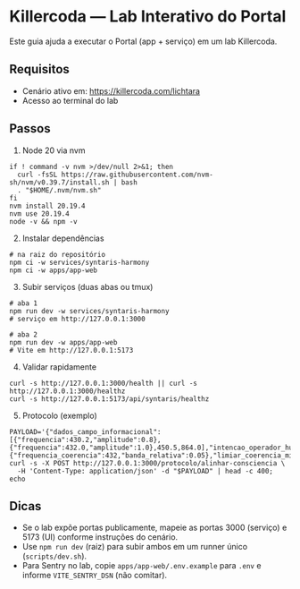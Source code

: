 # Killercoda — Lab Interativo do Portal

Este guia ajuda a executar o Portal (app + serviço) em um lab Killercoda.

## Requisitos
- Cenário ativo em: https://killercoda.com/lichtara
- Acesso ao terminal do lab

## Passos

1) Node 20 via nvm

```
if ! command -v nvm >/dev/null 2>&1; then
  curl -fsSL https://raw.githubusercontent.com/nvm-sh/nvm/v0.39.7/install.sh | bash
  . "$HOME/.nvm/nvm.sh"
fi
nvm install 20.19.4
nvm use 20.19.4
node -v && npm -v
```

2) Instalar dependências

```
# na raiz do repositório
npm ci -w services/syntaris-harmony
npm ci -w apps/app-web
```

3) Subir serviços (duas abas ou tmux)

```
# aba 1
npm run dev -w services/syntaris-harmony
# serviço em http://127.0.0.1:3000
```

```
# aba 2
npm run dev -w apps/app-web
# Vite em http://127.0.0.1:5173
```

4) Validar rapidamente

```
curl -s http://127.0.0.1:3000/health || curl -s http://127.0.0.1:3000/healthz
curl -s http://127.0.0.1:5173/api/syntaris/healthz
```

5) Protocolo (exemplo)

```
PAYLOAD='{"dados_campo_informacional":[{"frequencia":430.2,"amplitude":0.8},{"frequencia":432.0,"amplitude":1.0},450.5,864.0],"intencao_operador_humano":{"frequencia_coerencia":432,"banda_relativa":0.05},"limiar_coerencia_minimo":0.6}'
curl -s -X POST http://127.0.0.1:3000/protocolo/alinhar-consciencia \
  -H 'Content-Type: application/json' -d "$PAYLOAD" | head -c 400; echo
```

## Dicas
- Se o lab expõe portas publicamente, mapeie as portas 3000 (serviço) e 5173 (UI) conforme instruções do cenário.
- Use `npm run dev` (raiz) para subir ambos em um runner único (`scripts/dev.sh`).
- Para Sentry no lab, copie `apps/app-web/.env.example` para `.env` e informe `VITE_SENTRY_DSN` (não comitar).

